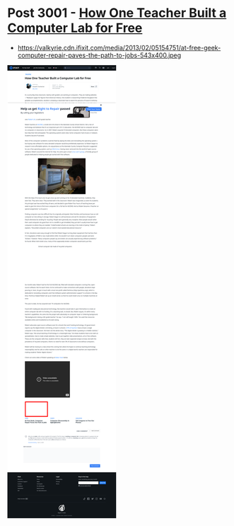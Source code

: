 # Post 3001 - [How One Teacher Built a Computer Lab for Free](https://www.ifixit.com/News/3001/how-one-teacher-built-a-computer-lab-for-free)

- https://valkyrie.cdn.ifixit.com/media/2013/02/05154751/at-free-geek-computer-repair-paves-the-path-to-jobs-543x400.jpeg

![screencap](screenshots/c9a826c9-3c78-4b2b-ae78-3ac574f42b71.png)
